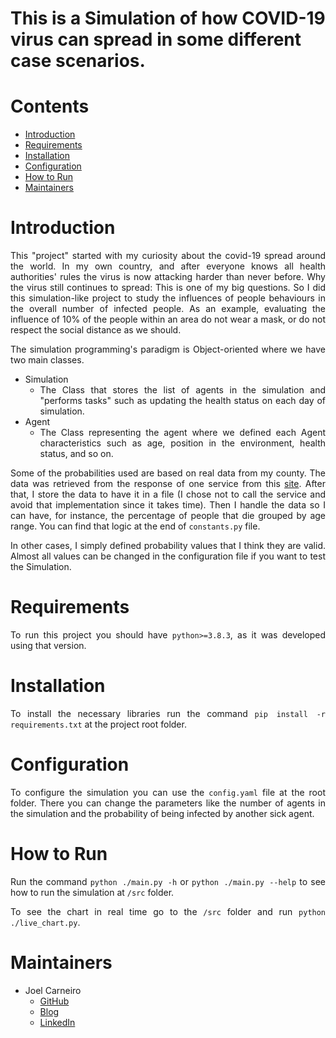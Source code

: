 # This is a Simulation of how COVID-19 virus can spread in some different case scenarios.
<div style="text-align: justify "> 

# Contents

 * [Introduction](#introduction)
 * [Requirements](#requirements)
 * [Installation](#installation)
 * [Configuration](#configuration)
 * [How to Run](#how-to-run)
 * [Maintainers](#maintainers)

# Introduction

This "project" started with my curiosity about the covid-19 spread around the world. In my own country, and after everyone knows all health authorities' rules the virus is now attacking harder than never before. Why the virus still continues to spread: This is one of my big questions. So I did this simulation-like project to study the influences of people behaviours in the overall number of infected people. As an example, evaluating the influence of 10% of the people within an area do not wear a mask, or do not respect the social distance as we should.

The simulation programming's paradigm is Object-oriented where we have two main classes.
* Simulation
    * The Class that stores the list of agents in the simulation and "performs tasks" such as updating the health status on each day of simulation.
* Agent 
    * The Class representing the agent where we defined each Agent characteristics such as age, position in the environment, health status, and so on.

Some of the probabilities used are based on real data from my county. The data was retrieved from the response of one service from this [site](https://covid19.min-saude.pt/ponto-de-situacao-atual-em-portugal/). After that, I store the data to have it in a file (I chose not to call the service and avoid that implementation since it takes time). Then I handle the data so I can have, for instance, the percentage of people that die grouped by age range. You can find that logic at the end of `constants.py` file.

In other cases, I simply defined probability values that I think they are valid. Almost all values can be changed in the configuration file if you want to test the Simulation.
# Requirements

To run this project you should have `python>=3.8.3`, as it was developed using that version. 

# Installation

To install the necessary libraries run the command `pip install -r requirements.txt` at the project root folder.

# Configuration

To configure the simulation you can use the `config.yaml` file at the root folder.
There you can change the parameters like the number of agents in the simulation and the probability of being infected by another sick agent.

# How to Run

Run the command `python ./main.py -h` or `python ./main.py --help` to see how to run the simulation at `/src` folder.

To see the chart in real time go to the `/src` folder and run `python ./live_chart.py`.
  

# Maintainers

 * Joel Carneiro
    * [GitHub](https://github.com/jolasman)
    * [Blog](https://smartinsightblog.blogspot.com/)
    * [LinkedIn](https://www.linkedin.com/in/joelcarneiromieic/)

</div>
